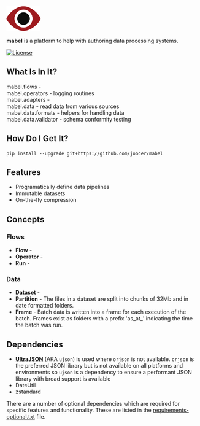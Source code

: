 <img align="centre" alt="VAP" height="64" src="mabel-sm.png" />

**mabel** is a platform to help with authoring data processing systems.

[![License](https://img.shields.io/badge/License-Apache%202.0-blue.svg)](https://github.com/joocer/mabel/blob/master/LICENSE)


## What Is In It?

mabel.flows -   
mabel.operators - logging routines      
mabel.adapters -   
mabel.data - read data from various sources      
mabel.data.formats - helpers for handling data   
mabel.data.validator - schema conformity testing   



## How Do I Get It?
~~~
pip install --upgrade git+https://github.com/joocer/mabel
~~~


## Features

- Programatically define data pipelines
- Immutable datasets
- On-the-fly compression

## Concepts

### Flows

- **Flow** -
- **Operator** -
- **Run** - 

### Data

- **Dataset** -  
- **Partition** - The files in a dataset are split into chunks of 32Mb and in date formatted folders. 
- **Frame** - Batch data is written into a frame for each execution of the batch. Frames exist as folders with a prefix 'as_at_' indicating the time the batch was run. 

## Dependencies

- **[UltraJSON](https://github.com/ultrajson/ultrajson)** (AKA `ujson`) is used where `orjson` is not available. `orjson` is the preferred JSON library but is not available on all platforms and environments so `ujson` is a dependency to ensure a performant JSON library with broad support is available
- DateUtil
- zstandard 

There are a number of optional dependencies which are required for specific features and functionality. These are listed in the [requirements-optional.txt](requirements-optional.txt) file.

